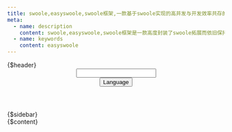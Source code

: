 ```yaml
---
title: swoole,easyswoole,swoole框架,一款基于swoole实现的高并发与开发效率共存的微服务分布式框架
meta:
  - name: description
    content: swoole,easyswoole,swoole框架是一款高度封装了swoole拓展而依旧保持swoole原有特性的一个高性能分布式微服务框架，旨在提供一个高效、快速、优雅的框架给php开发者
  - name: keywords
    content: easyswoole
---
```

<html lang="{$lang}">
<head>
    <meta charset="UTF-8">
    <meta name="viewport" content="width=device-width, user-scalable=no, initial-scale=1.0, maximum-scale=1.0, minimum-scale=1.0">
    <meta http-equiv="X-UA-Compatible" content="ie=edge">
    <link rel="stylesheet" href="/Css/document.css">
    <link rel="stylesheet" href="/Css/highlight.css">
    <link rel="stylesheet" href="/Css/markdown.css">
    <script src="/Js/jquery.min.js"></script>
    <script src="/Js/highlight.min.js"></script>
    <script src="/Js/js.cookie.min.js"></script>
    <script src="/Js/global.js"></script>
    <script src="/Js/jquery.mark.min.js"></script>
    {$header}
</head>
<body>
<div class="container">
    <header class="navBar">
        <div class="navInner">
            <img src="/Images/docNavLogo.png" alt="">
            <div class="navInnerRight">
                <div class="navSearch">
                    <input aria-label="Search" autocomplete="off" spellcheck="false" class="" placeholder="" id="SearchValue">
                    <div class="resultList" id="resultList" style="display: none"></div>
                </div>
                <div class="navItem">
                    <div class="dropdown-wrapper">
                        <button type="button" aria-label="Select language" class="dropdown-title">
                            <span class="title">Language</span> <span class="arrow right"></span>
                        </button>
                        <ul class="nav-dropdown" style="display: none;">
                            <li class="dropdown-item">
                                <a href="javascript:void(0)" data-lang="Cn" class="nav-link lang-change">简体中文</a>
                            </li>
                            <li class="dropdown-item">
                                <a href="javascript:void(0)" data-lang="En" class="nav-link lang-change">ENGLISH</a>
                            </li>
                        </ul>
                    </div>
                </div>
            </div>
        </div>
    </header>
    <aside class="sideBar">{$sidebar}</aside>
    <section class="mainContent">
        <div class="content markdown-body">{$content}</div>
    </section>
</div>

<script>
    $(function () {


        // 监听菜单点击事件
        $(".sideBar ul>li").on('click', function () {
            $.each($(".sideBar ul>li"), function () {
                $(this).removeClass('active')
            });
            $(this).addClass('active')
        });

        hljs.initHighlightingOnLoad();

        var articles = [];

        $.ajax({
            url: '/keyword{$lang}.json',
            success: function (data) {
                articles = data;
            }
        });


        /**
         * 关键词查找
         * @param keyword
         */
        function searchKeyword(keyword) {
            var result = [];
            articles.forEach(function (value) {
                var score = 0;
                !value.content && (value.content = '');
                var titleCount = value.title.match(new RegExp(keyword, 'g'));
                var contentCount = value.content.match(new RegExp(keyword, 'g'));
                if ( titleCount && titleCount.length > 0 ) {
                    score += titleCount.length * 100;
                } else if ( contentCount && contentCount.length > 0 ) {
                    score += contentCount.length;
                }

                // 截取内容前后字符
                var contentDesc = '';
                if ( contentCount ) {
                    var keywordIndex = value.content.indexOf(keyword);
                    contentDesc += value.content.slice(keywordIndex - 10, keywordIndex);
                    contentDesc += "<span class='searchKeyword'>" + keyword + "</span>";
                    contentDesc += value.content.slice(keywordIndex + keyword.length, keywordIndex + 30);
                }

                if ( score > 0 ) {
                    var searchResult = {
                        score: score,
                        hitType: titleCount ? 'title' : 'content',
                        title: value.title,
                        link: value.link,
                        contentDesc: titleCount ? value.title : contentDesc + '...',
                    };

                    result.push(searchResult);
                }
            });
            // 结果排序
            result.sort(function (a, b) {
                return b.score - a.score;
            });

            // 生成目标Dom
            var searchDom = '';
            result.forEach(function (value) {
                var dom = [
                    '<div class="resultItem">',
                    '<a href="' + value.link + '" class="resultLink">',
                    '<div class="resultTitle">' + value.title + '</div>',
                    value.hitType !== 'title' ? '<div class="resultDesc">' + value.contentDesc + '</div>' : '',
                    '</a></div>'
                ];
                searchDom += dom.join('');
            });

            $('#resultList').html(searchDom).show(100);
        }

        // 事件防抖
        function debounce(func, wait) {
            let timer;
            return function () {
                let context = this; // 注意 this 指向
                let args = arguments; // arguments中存着e
                if ( timer ) clearTimeout(timer);
                timer = setTimeout(() => {
                    func.apply(this, args)
                }, wait)
            }
        }

        // 搜索输入事件
        $('#SearchValue').on('input', debounce(function (e) {
            searchKeyword($('#SearchValue').val())
        }, 300)).on('blur', function () {
            $('#resultList').hide();
        });

        // 阻止冒泡使得点击条目时不视为失去焦点
        $('#resultList').on('mousedown', function (e) {
            e.preventDefault();
        });

        // 切换中英文
        $('.dropdown-title').click(function (e) {
            $('.nav-dropdown').toggle();
        })

        $('.lang-change').click(function (e) {
            var lang = $(this).data('lang');
            Cookies.set('language', lang);
            window.location.reload();
        });

        // 自动展开菜单父级
        $.each($('.sideBar ul li a'), function () {
            if ( $(this).attr('href') === window.location.pathname ) {
                console.warn($(this).parents('li').last().addClass('active'));
            }
        })
    })
</script>
</body>
</html>
